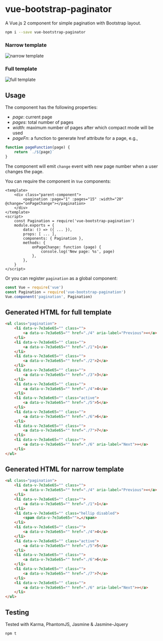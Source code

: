 # vue-bootstrap-paginator
A Vue.js 2 component for simple pagination with Bootstrap layout.

```bash
npm i --save vue-bootstrap-paginator
```

### Narrow template

![narrow template](http://i.giphy.com/l4Jz78JMWi1As3fuo.gif)

### Full template

![full template](http://i.giphy.com/26gJz1XhjIBAjQeHe.gif)

## Usage

The component has the following properties:

- _page_: current page
- _pages_: total number of pages
- _width_: maximum number of pages after which compact mode will be used
- _pageFn_: a function to generate href attribute for a page, e.g.,

```js
function pageFunction(page) {
    return `./${page}`
}
```

The component will emit `change` event with new page number when a user changes the page.

You can require the component in `Vue` components:

```vue
<template>
    <div class="parent-component">
        <pagination :page="1" :pages="15" :width="20" @change="onPageChange"></pagination>
    </div>
</template>
<script>
    const Pagination = require('vue-bootstrap-pagination')
    module.exports = {
        data: () => ({ ... }),
        props: [ ... ],
        components: { Pagination },
        methods: {
            onPageChange: function (page) {
                console.log('New page: %s', page)
            },
        },
    }
</script>
```

Or you can register `pagination` as a global component:

```js
const Vue = require('vue')
const Pagination = require('vue-bootstrap-pagination')
Vue.component('pagination', Pagination)
```

## Generated HTML for full template

```html
<ul class="pagination">
    <li data-v-7e3a6e65="" class="">
        <a data-v-7e3a6e65="" href="./4" aria-label="Previous">«</a>
    </li>
    <li data-v-7e3a6e65="" class="">
        <a data-v-7e3a6e65="" href="./1">1</a>
    </li>
    <li data-v-7e3a6e65="" class="">
        <a data-v-7e3a6e65="" href="./2">2</a>
    </li>
    <li data-v-7e3a6e65="" class="">
        <a data-v-7e3a6e65="" href="./3">3</a>
    </li>
    <li data-v-7e3a6e65="" class="">
        <a data-v-7e3a6e65="" href="./4">4</a>
    </li>
    <li data-v-7e3a6e65="" class="active">
        <a data-v-7e3a6e65="" href="./5">5</a>
    </li>
    <li data-v-7e3a6e65="" class="">
        <a data-v-7e3a6e65="" href="./6">6</a>
    </li>
    <li data-v-7e3a6e65="" class="">
        <a data-v-7e3a6e65="" href="./7">7</a>
    </li>
    <li data-v-7e3a6e65="" class="">
        <a data-v-7e3a6e65="" href="./6" aria-label="Next">»</a>
    </li>
</ul>
```

## Generated HTML for narrow template

```html
<ul class="pagination">
    <li data-v-7e3a6e65="" class="">
        <a data-v-7e3a6e65="" href="./4" aria-label="Previous">«</a>
    </li>
    <li data-v-7e3a6e65="" class="">
        <a data-v-7e3a6e65="" href="./1">1</a>
    </li>
    <li data-v-7e3a6e65="" class="hellip disabled">
        <span data-v-7e3a6e65="">…</span>
    </li>
    <li data-v-7e3a6e65="" class="">
        <a data-v-7e3a6e65="" href="./4">4</a>
    </li>
    <li data-v-7e3a6e65="" class="active">
        <a data-v-7e3a6e65="" href="./5">5</a>
    </li>
    <li data-v-7e3a6e65="" class="">
        <a data-v-7e3a6e65="" href="./6">6</a>
    </li>
    <li data-v-7e3a6e65="" class="">
        <a data-v-7e3a6e65="" href="./7">7</a>
    </li>
    <li data-v-7e3a6e65="" class="">
        <a data-v-7e3a6e65="" href="./6" aria-label="Next">»</a>
    </li>
</ul>
```

## Testing

Tested with Karma, PhantomJS, Jasmine & Jasmine-Jquery

```
npm t
```

